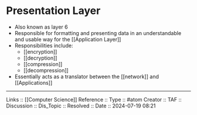 # Presentation Layer

- Also known as layer 6
- Responsible for formatting and presenting data in an understandable and usable way for the [[Application Layer]]
- Responsibilities include:
	- [[encryption]]
	- [[decryption]]
	- [[compression]]
	- [[decompression]]
- Essentially acts as a translator between the [[network]] and [[Applications]]
---
Links :: [[Computer Science]]
Reference ::
Type :: #atom
Creator ::
TAF ::
Discussion ::
Dis_Topic :: 
Resolved ::
Date :: 2024-07-19 08:21
